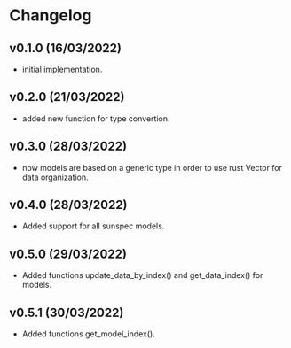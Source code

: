 <!-- SPDX-FileCopyrightText: Copyright (c) 2022-2023 Gustavo Denardin <gustavo.denardin@gmail.com> -->
<!-- SPDX-License-Identifier: Apache-2.0 -->

# Changelog

## v0.1.0 (16/03/2022)

- initial implementation.


## v0.2.0 (21/03/2022)

- added new function for type convertion.


## v0.3.0 (28/03/2022)

- now models are based on a generic type in order to use rust Vector for data organization.


## v0.4.0 (28/03/2022)

- Added support for all sunspec models.


## v0.5.0 (29/03/2022)

- Added functions update_data_by_index() and get_data_index() for models.

## v0.5.1 (30/03/2022)

- Added functions get_model_index().
